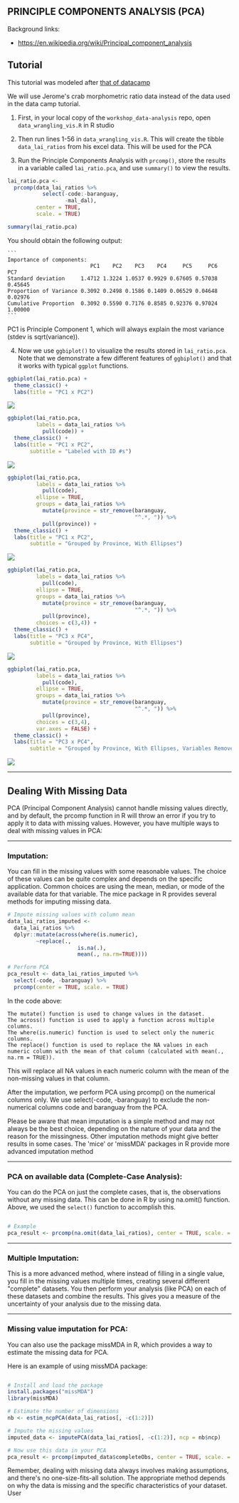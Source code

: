 ## PRINCIPLE COMPONENTS ANALYSIS (PCA)

Background links:

* https://en.wikipedia.org/wiki/Principal_component_analysis


## Tutorial

This tutorial was modeled after [that of datacamp](https://www.datacamp.com/tutorial/pca-analysis-r#!)

We will use Jerome's crab morphometric ratio data instead of the data used in the data camp tutorial.

1. First, in your local copy of the `workshop_data-analysis` repo, open `data_wrangling_vis.R` in R studio

2. Then run lines 1-56 in `data_wrangling_vis.R`.  This will create the tibble `data_lai_ratios` from his excel data.  This will be used for the PCA

3. Run the Principle Components Analysis with `prcomp()`, store the results in a variable called `lai_ratio.pca`, and use `summary()` to view the results.

```r
lai_ratio.pca <- 
  prcomp(data_lai_ratios %>%
           select(-code:-baranguay,
                  -mal_dal), 
         center = TRUE,
         scale. = TRUE)

summary(lai_ratio.pca)
```

You should obtain the following output:

	```
	Importance of components:
							  PC1    PC2    PC3    PC4     PC5     PC6     PC7
	Standard deviation     1.4712 1.3224 1.0537 0.9929 0.67605 0.57038 0.45645
	Proportion of Variance 0.3092 0.2498 0.1586 0.1409 0.06529 0.04648 0.02976
	Cumulative Proportion  0.3092 0.5590 0.7176 0.8585 0.92376 0.97024 1.00000
	```

PC1 is Principle Component 1, which will always explain the most variance (stdev is sqrt(variance)).

4. Now we use `ggbiplot()` to visualize the results stored in `lai_ratio.pca`.  Note that we demonstrate a few different features of `ggbiplot()` and that it works with typical `ggplot` functions.

```r
ggbiplot(lai_ratio.pca) +
  theme_classic() +
  labs(title = "PC1 x PC2")
```

![](Rplot01.png)

```r
ggbiplot(lai_ratio.pca,
         labels = data_lai_ratios %>%
           pull(code)) +
  theme_classic() +
  labs(title = "PC1 x PC2",
       subtitle = "Labeled with ID #s")
```

![](Rplot02.png)

```r
ggbiplot(lai_ratio.pca,
         labels = data_lai_ratios %>%
           pull(code),
         ellipse = TRUE,
         groups = data_lai_ratios %>%
           mutate(province = str_remove(baranguay,
                                        "^.*, ")) %>%
           pull(province)) +
  theme_classic() +
  labs(title = "PC1 x PC2",
       subtitle = "Grouped by Province, With Ellipses")
```

![](Rplot03.png)

```r
ggbiplot(lai_ratio.pca,
         labels = data_lai_ratios %>%
           pull(code),
         ellipse = TRUE,
         groups = data_lai_ratios %>%
           mutate(province = str_remove(baranguay,
                                        "^.*, ")) %>%
           pull(province),
         choices = c(3,4)) +
  theme_classic() +
  labs(title = "PC3 x PC4",
       subtitle = "Grouped by Province, With Ellipses")
```

![](Rplot04.png)

```r
ggbiplot(lai_ratio.pca,
         labels = data_lai_ratios %>%
           pull(code),
         ellipse = TRUE,
         groups = data_lai_ratios %>%
           mutate(province = str_remove(baranguay,
                                        "^.*, ")) %>%
           pull(province),
         choices = c(3,4),
         var.axes = FALSE) +
  theme_classic() +
  labs(title = "PC3 x PC4",
       subtitle = "Grouped by Province, With Ellipses, Variables Removed")
```

![](Rplot05.png)

---

## Dealing With Missing Data

PCA (Principal Component Analysis) cannot handle missing values directly, and by default, the prcomp function in R will throw an error if you try to apply it to data with missing values. However, you have multiple ways to deal with missing values in PCA:

---

### Imputation: 

You can fill in the missing values with some reasonable values. The choice of these values can be quite complex and depends on the specific application. Common choices are using the mean, median, or mode of the available data for that variable. The mice package in R provides several methods for imputing missing data.

```r
# Impute missing values with column mean
data_lai_ratios_imputed <- 
  data_lai_ratios %>%
  dplyr::mutate(across(where(is.numeric), 
         ~replace(., 
                      is.na(.), 
                      mean(., na.rm=TRUE))))

# Perform PCA
pca_result <- data_lai_ratios_imputed %>%
  select(-code, -baranguay) %>%
  prcomp(center = TRUE, scale. = TRUE)

```

In the code above:

    The mutate() function is used to change values in the dataset.
    The across() function is used to apply a function across multiple columns.
    The where(is.numeric) function is used to select only the numeric columns.
    The replace() function is used to replace the NA values in each numeric column with the mean of that column (calculated with mean(., na.rm = TRUE)).

This will replace all NA values in each numeric column with the mean of the non-missing values in that column.

After the imputation, we perform PCA using prcomp() on the numerical columns only. We use select(-code, -baranguay) to exclude the non-numerical columns code and baranguay from the PCA.

Please be aware that mean imputation is a simple method and may not always be the best choice, depending on the nature of your data and the reason for the missingness. Other imputation methods might give better results in some cases. The 'mice' or 'missMDA' packages in R provide more advanced imputation method

---

### PCA on available data (Complete-Case Analysis): 
You can do the PCA on just the complete cases, that is, the observations without any missing data. This can be done in R by using na.omit() function.  Above, we used the `select()` function to accomplish this.

```R

# Example
pca_result <- prcomp(na.omit(data_lai_ratios), center = TRUE, scale. = TRUE)
```

---

### Multiple Imputation: 

This is a more advanced method, where instead of filling in a single value, you fill in the missing values multiple times, creating several different "complete" datasets. You then perform your analysis (like PCA) on each of these datasets and combine the results. This gives you a measure of the uncertainty of your analysis due to the missing data.

---

### Missing value imputation for PCA: 

You can also use the package missMDA in R, which provides a way to estimate the missing data for PCA.

Here is an example of using missMDA package:

```R

# Install and load the package
install.packages("missMDA")
library(missMDA)

# Estimate the number of dimensions
nb <- estim_ncpPCA(data_lai_ratios[, -c(1:2)])

# Impute the missing values
imputed_data <- imputePCA(data_lai_ratios[, -c(1:2)], ncp = nb$ncp)

# Now use this data in your PCA
pca_result <- prcomp(imputed_data$completeObs, center = TRUE, scale. = TRUE)
```

Remember, dealing with missing data always involves making assumptions, and there's no one-size-fits-all solution. The appropriate method depends on why the data is missing and the specific characteristics of your dataset.
User
